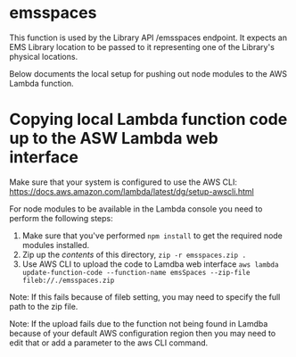 # emsspaces
This function is used by the Library API /emsspaces endpoint. It expects an EMS Library location to be passed to it representing one of the Library's physical locations.

Below documents the local setup for pushing out node modules to the AWS Lambda function.

# Copying local Lambda function code up to the ASW Lambda web interface
Make sure that your system is configured to use the AWS CLI:
https://docs.aws.amazon.com/lambda/latest/dg/setup-awscli.html

For node modules to be available in the Lambda console you need to perform the following steps:
1. Make sure that you've performed `npm install` to get the required node modules installed.
2. Zip up the *contents* of this directory, `zip -r emsspaces.zip .`
3. Use AWS CLI to upload the code to Lamdba web interface
`aws lambda update-function-code --function-name emsSpaces --zip-file fileb://./emsspaces.zip`

Note: If this fails because of fileb setting, you may need to specify the full path to the zip file.

Note: If the upload fails due to the function not being found in Lamdba because of your default AWS configuration region then you may need to edit that or add a parameter to the aws CLI command.
